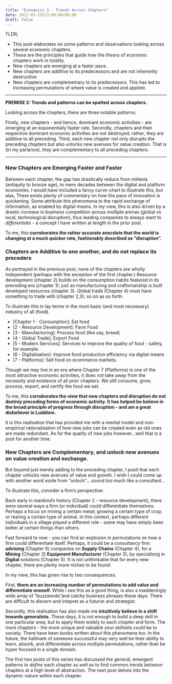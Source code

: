 ```yaml
---
title: "Economics 2 - Trends Across Chapters"
date: 2021-03-15T23:00:00+08:00
draft: false
---
```


TLDR;

- This post elaborates on some patterns and observations looking across several economic chapters. 
- These are the principles that guide how the theory of economic chapters work in totality. 
- New chapters are emerging at a faster pace.
- New chapters are additive to its predecessors and are not inherently destructive
- New chapters are complementary to its predecessors. This has led to increasing permutations of where value is created and applied.

---

**PREMISE 2: Trends and patterns can be spotted** **across** **chapters.**

Looking across the chapters, there are three notable patterns:

Firstly, new chapters - and hence, dominant economic activities - are emerging at an exponentially faster rate. Secondly, chapters and their respective dominant economic activities are not destroyed; rather, they are additive to all preceding. Third, each new chapter not only disrupts the preceding chapters but also unlocks new avenues for value creation. That is (in my parlance), they are complementary to all preceding chapters. 

---

### New Chapters are Emerging Faster and Faster

Between each chapter, the gap has drastically reduce from millenia (antiquity to bronze age), to mere decades between the digital and platform economies. I would have included a fancy curve-chart to illustrate this, but alas, There exists plenty of commentary on how the pace of innovation is quickening. Some attribute this phenomena to the rapid exchange of information, as enabled by digital means. In my view, this is also driven by a drastic increase in business competition across multiple arenas (global vs local, technological disruption), thus leading companies to always want to *differentiate* - a concept I have written at length in the prior post.

To me, this **corroborates the rather accurate anecdote that the world is changing at a much quicker rate, fashionably described as “disruption”.**



### Chapters are Additive to one another, and do not replace its preceders

As portrayed in the previous post, none of the chapters are wholly independent (perhaps with the exception of the first chapter.) Resource development (chapter 2) builds on the consumption habits featured in its preceding era (chapter 1); just as manufacturing and craftsmanship is built developed resources (chapter 3). Global trade (Chapter 4) must have something to trade with (chapter 2,3); so on as so forth. 

To illustrate this in lay terms in the most basic (and most necessary) industry of all (food).

- [Chapter 1 - Consumption]: Eat food
- [2 - Resource Development]: Farm Food
- [3 - Manufacturing]: Process food (like say, bread)
- [4 - Global Trade]; Export Food
- [5 - Modern Services]: Services to improve the quality of food - safety, for example.
- [6 - Digitalisation]: Improve food production efficiency via digital means
- [7 - Platforms]: Sell food on ecommerce markets.

Though we may live in an era where Chapter 7 (Platforms) is one of the most attractive economic activities, it does not take away from the necessity and existence of all prior chapters. We still consume, grow, process, export, and certify the food we eat.

To me, this **corroborates the view that new chapters and disruption do not destroy preceding forms of economic activity. It has helped be believe in the broad principle of progress through disruption - and am a great disbeliever in Luddism.**

It is this realisation that has provided me with a mental model and non-empirical rationalisation of how new jobs can be created even as old ones are made redundant. As for the quality of new jobs however...well that is a post for another time.

### New Chapters are Complementary, and unlock new avenues on value creation and exchange.

But beyond just merely adding to the preceding chapter, I posit that each chapter unlocks new avenues of value and growth. I wish I could come up with another word aside from “unlock”....sound too much like a consultant...

To illustrate this, consider a firm’s perspective:

Back early in mankind’s history (Chapter 2 - resource development), there were several ways a firm (or individual) could differentiate themselves. Perhaps a focus on mining a certain metal; growing a certain type of crop; or rearing a certain type of animal. In this context, perhaps different individuals in a village played a different role - some may have simply been better at certain things than others.

Fast forward to now - you can find an explosion in permutations on how a firm could differentiate itself. Perhaps, it could be a consultancy firm **advising** (Chapter 6) companies on **Supply Chains** (Chapter 4), for a **Mining** (Chapter 2) **Equipment Manufacturer** (Chapter 3), by specialisng in **Digital** solutions (Chapter 5). It is not unthinkable that for every new chapter, there are plenty more niches to be found.

In my view, this has given rise to two consequences. 

First, **there are an increasing number of permutations to add value and differentiate oneself.** While i see this as a good thing, is also a maddeningly wide array of “buzzwords”and catchy business phrases these days. There are difficult to discern and intepret as a futurist and strategist. 

Secondly, this realisation has also made me **intuitively believe in a shift towards generalists.** These days, it is not enough to build a deep skill in one particular area, but to apply them widely to each chapter and form. The more chapters - the more unique and valuable your skillsets could be to society. There have been books written about this phenomena too. In the future, the hallmark of someone successful may very well be their ability to learn, absorb, and differentiate across multiple permutations, rather than be hyper focused in a single domain.

The first two posts of this series has discussed the general, emergent patterns to *define*  each chapter as well as to find common trends *between* chapters at a high level of abstraction. The next post delves into the dynamic nature *within* each chapter.

